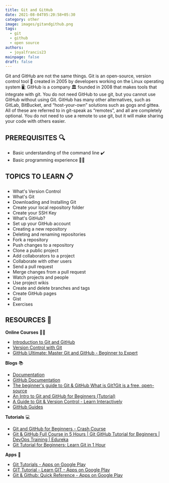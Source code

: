 ```yaml
---
title: Git and GitHub
date: 2021-08-04T05:20:58+05:30
category: other
image: images/gitandgithub.png
tags:
  - git
  - github
  - open source
authors:
  - joyalfrancis23
mainpage: false
draft: false
---
```

Git and GitHub are not the same things. Git is an open-source, version control tool 🧰 created in 2005 by developers working on the Linux operating system 🖥️; GitHub is a company 🏛️ founded in 2008 that makes tools that integrate with git. You do not need GitHub to use git, but you cannot use GitHub without using Git. GitHub has many other alternatives, such as GitLab, BitBucket, and “host-your-own” solutions such as gogs and gittea. All of these are referred to in git-speak as “remotes”, and all are completely optional. You do not need to use a remote to use git, but it will make sharing your code with others easier.

## PREREQUISITES 🔍

* Basic understanding of the command line ✔️
* Basic programming experience 👩‍💻

## TOPICS TO LEARN 📋

* What's Version Control
* What's Git
* Downloading and Installing Git
* Create your local repository folder
* Create your SSH Key
* What's GitHub?
* Set up your GitHub account
* Creating a new repository
* Deleting and renaming repositories
* Fork a repository
* Push changes to a repository
* Clone a public project
* Add collaborators to a project
* Collaborate with other users
* Send a pull request
* Merge changes from a pull request
* Watch projects and people
* Use project wikis
* Create and delete branches and tags
* Create GitHub pages
* Gist
* Exercises

## RESOURCES 💼

**Online Courses** 👩‍💻

* [Introduction to Git and GitHub](https://www.coursera.org/learn/introduction-git-github)
* [Version Control with Git](https://www.udacity.com/course/version-control-with-git--ud123)
* [GitHub Ultimate: Master Git and GitHub - Beginner to Expert](https://www.udemy.com/course/github-ultimate/)

**Blogs** 📚

* [Documentation](https://git-scm.com/doc)
* [GitHub Documentation](https://docs.github.com/en)
* [The beginner's guide to Git & GitHub What is Git?Git is a free, open-source](https://www.freecodecamp.org/news/the-beginners-guide-to-git-github/)
* [An Intro to Git and GitHub for Beginners (Tutorial)](https://product.hubspot.com/blog/git-and-github-tutorial-for-beginners)
* [A Guide to Git & Version Control - Learn Interactively](https://www.educative.io/courses/guide-to-git-and-version-control)
* [GitHub Guides](https://guides.github.com/)

**Tutorials** 💻

* [Git and GitHub for Beginners - Crash Course](https://www.youtube.com/watch?v=RGOj5yH7evk)
* [Git & GitHub Full Course in 5 Hours | Git GitHub Tutorial for Beginners | DevOps Training | Edureka](https://www.youtube.com/watch?v=KMOmw19ZCGs)
* [Git Tutorial for Beginners: Learn Git in 1 Hour](https://www.youtube.com/watch?v=8JJ101D3knE)

**Apps** 📱

* [Git Tutorials - Apps on Google Play](https://play.google.com/store/apps/details?id=com.admob9931.Git_Tutorial)
* [GIT Tutorial - Learn GIT - Apps on Google Play](https://play.google.com/store/apps/details?id=app.gitprojectskyhive&hl=en&gl=US)
* [Git & Github: Quick Reference - Apps on Google Play](https://play.google.com/store/apps/details?id=developer.roy.animesh.gitcheatsheet)